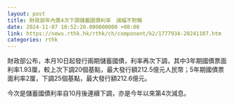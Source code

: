 ```yaml
---
layout: post
title: 財政部年內第4次下調儲蓄國債利率　減幅不對稱
date: 2024-11-07 10:52:20.000000000 +08:00
link: https://news.rthk.hk/rthk/ch/component/k2/1777934-20241107.htm
categories: rthk
---
```


財政部公布，本月10日起發行兩期儲蓄國債，利率再次下調，其中3年期國債票面利率1.93厘，較上次下調20個基點，最大發行額212.5億元人民幣；5年期國債票面利率2厘，下調25個基點，最大發行額212.6億元。

今次是儲蓄國債利率自10月後連續下調，亦是今年以來第4次減息。
